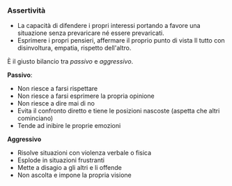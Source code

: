 ### Assertività
- La capacità di difendere i propri interessi portando a favore una situazione senza prevaricare né essere prevaricati.
- Esprimere i propri pensieri, affermare il proprio punto di vista
Il tutto con disinvoltura, empatia, rispetto dell'altro.

È il giusto bilancio tra *passivo* e *aggressivo*.

**Passivo**:
- Non riesce a farsi rispettare
- Non riesce a farsi esprimere la propria opinione
- Non riesce a dire mai di no
- Evita il confronto diretto e tiene le posizioni nascoste (aspetta che altri cominciano)
- Tende ad inibire le proprie emozioni

**Aggressivo**
- Risolve situazioni con violenza verbale o fisica
- Esplode in situazioni frustranti
- Mette a disagio a gli altri e li offende
- Non ascolta e impone la propria visione